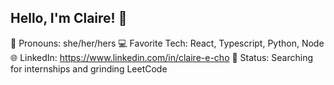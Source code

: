 ## Hello, I'm Claire! 👋
👩 Pronouns: she/her/hers 
💻 Favorite Tech: React, Typescript, Python, Node 
🌐 LinkedIn: https://www.linkedin.com/in/claire-e-cho 
🚦 Status: Searching for internships and grinding LeetCode 
<!--
**claireecho/claireecho** is a ✨ _special_ ✨ repository because its `README.md` (this file) appears on your GitHub profile.

Here are some ideas to get you started:

- 🔭 I’m currently working on ...
- 🌱 I’m currently learning ...
- 👯 I’m looking to collaborate on ...
- 🤔 I’m looking for help with ...
- 💬 Ask me about ...
- 📫 How to reach me: ...
- 😄 Pronouns: ...
- ⚡ Fun fact: ...
-->

